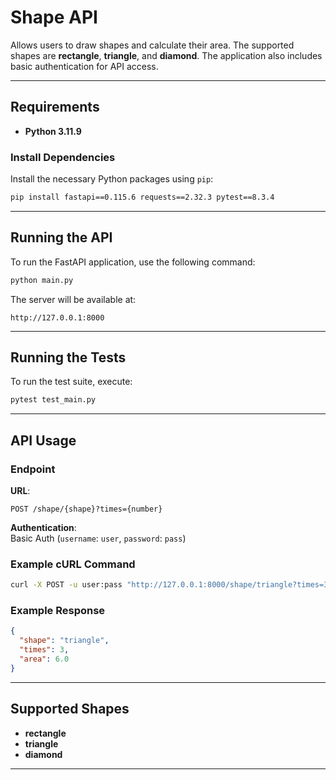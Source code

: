 # Shape API
Allows users to draw shapes and calculate their area. The supported shapes are **rectangle**, **triangle**, and **diamond**. The application also includes basic authentication for API access.

---

## Requirements
- **Python 3.11.9**

### Install Dependencies
Install the necessary Python packages using `pip`:

```bash
pip install fastapi==0.115.6 requests==2.32.3 pytest==8.3.4
```

---


## Running the API
To run the FastAPI application, use the following command:

```bash
python main.py
```

The server will be available at:

```
http://127.0.0.1:8000
```

---

## Running the Tests
To run the test suite, execute:

```bash
pytest test_main.py
```

---

## API Usage

### Endpoint

**URL**:  
```
POST /shape/{shape}?times={number}
```

**Authentication**:  
Basic Auth (`username`: `user`, `password`: `pass`)

### Example cURL Command

```bash
curl -X POST -u user:pass "http://127.0.0.1:8000/shape/triangle?times=3"
```

### Example Response

```json
{
  "shape": "triangle",
  "times": 3,
  "area": 6.0
}
```

---

## Supported Shapes

- **rectangle**
- **triangle**
- **diamond**

---

